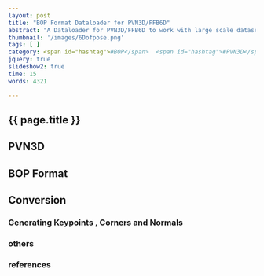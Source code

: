 ```yaml
---
layout: post
title: "BOP Format Dataloader for PVN3D/FFB6D"
abstract: "A Dataloader for PVN3D/FFB6D to work with large scale datasets published in BOP format"
thumbnail: '/images/6Dofpose.png'
tags: [ ]
category: <span id="hashtag">#BOP</span>  <span id="hashtag">#PVN3D</span>
jquery: true
slideshow2: true
time: 15
words: 4321

---
```

## {{ page.title }}


## PVN3D


## BOP Format


## Conversion
### Generating Keypoints , Corners and Normals


### others

### references



